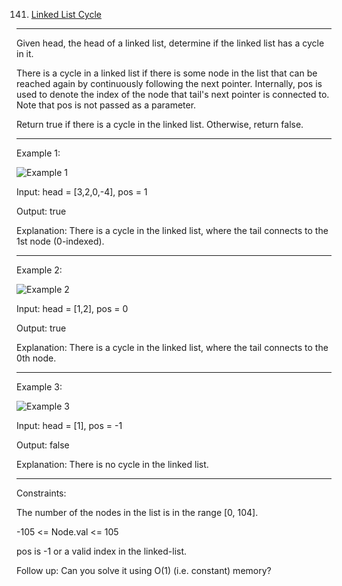 141. [Linked List Cycle](https://leetcode.com/problems/linked-list-cycle/)
***
Given head, the head of a linked list, determine if the linked list has a cycle in it.

There is a cycle in a linked list if there is some node in the list that can be reached again by continuously following the next pointer. Internally, pos is used to denote the index of the node that tail's next pointer is connected to. Note that pos is not passed as a parameter.

Return true if there is a cycle in the linked list. Otherwise, return false.

 
***
Example 1:

![Example 1](https://assets.leetcode.com/uploads/2018/12/07/circularlinkedlist.png)


Input: head = [3,2,0,-4], pos = 1

Output: true

Explanation: There is a cycle in the linked list, where the tail connects to the 1st node (0-indexed).
***
Example 2:

![Example 2](https://assets.leetcode.com/uploads/2018/12/07/circularlinkedlist_test2.png)

Input: head = [1,2], pos = 0

Output: true

Explanation: There is a cycle in the linked list, where the tail connects to the 0th node.

***
Example 3:

![Example 3](https://assets.leetcode.com/uploads/2018/12/07/circularlinkedlist_test3.png)

Input: head = [1], pos = -1

Output: false

Explanation: There is no cycle in the linked list.
 
****
Constraints:

The number of the nodes in the list is in the range [0, 104].

-105 <= Node.val <= 105

pos is -1 or a valid index in the linked-list.
 

Follow up: Can you solve it using O(1) (i.e. constant) memory?